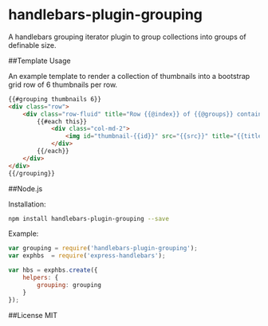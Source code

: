 handlebars-plugin-grouping
==========================

A handlebars grouping iterator plugin to group collections into groups of definable size.

##Template Usage

An example template to render a collection of thumbnails into a bootstrap grid row of 6 thumbnails per row.
```html
{{#grouping thumbnails 6}}
<div class="row">
	<div class="row-fluid" title="Row {{@index}} of {{@groups}} contains {{@size}} thumbnails.">
		{{#each this}}
			<div class="col-md-2">
				<img id="thumbnail-{{id}}" src="{{src}}" title="{{title}}"/>
			</div>
		{{/each}}
	</div>
</div>
{{/grouping}}
```


##Node.js

Installation:

```bash
npm install handlebars-plugin-grouping --save
```
Example:

```javascript
var grouping = require('handlebars-plugin-grouping');
var exphbs  = require('express-handlebars');

var hbs = exphbs.create({
	helpers: {
		grouping: grouping
	}
});
```
##License MIT
